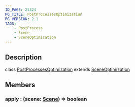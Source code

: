 ```yaml
---
ID_PAGE: 25324
PG_TITLE: PostProcessesOptimization
PG_VERSION: 2.1
TAGS:
    - PostProcess
    - Scene
    - SceneOptimization
---
```

## Description

class [PostProcessesOptimization](/classes/2.5/PostProcessesOptimization) extends [SceneOptimization](/classes/2.5/SceneOptimization)



## Members

### apply : (scene: [Scene](/classes/2.5/Scene)) =&gt; boolean



